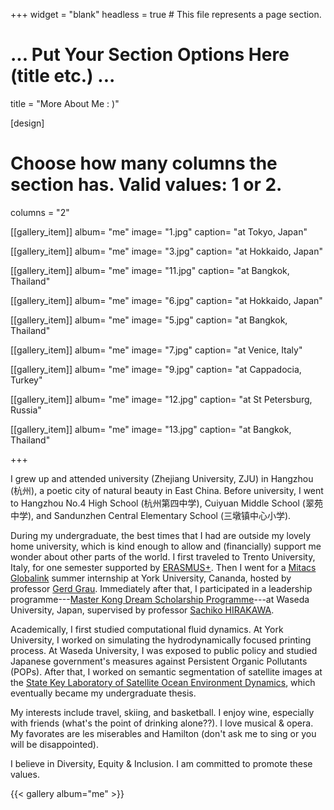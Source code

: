 +++
widget = "blank"
headless = true  # This file represents a page section.

# ... Put Your Section Options Here (title etc.) ...

title = "More About Me : )"

[design]
  # Choose how many columns the section has. Valid values: 1 or 2.
  columns = "2"

[[gallery_item]]
  album= "me"
  image= "1.jpg"
  caption= "at Tokyo, Japan"

[[gallery_item]]
  album= "me"
  image= "3.jpg"
  caption= "at Hokkaido, Japan"

[[gallery_item]]
  album= "me"
  image= "11.jpg"
  caption= "at Bangkok, Thailand"

[[gallery_item]]
  album= "me"
  image= "6.jpg"
  caption= "at Hokkaido, Japan"

[[gallery_item]]
  album= "me"
  image= "5.jpg"
  caption= "at Bangkok, Thailand"

[[gallery_item]]
  album= "me"
  image= "7.jpg"
  caption= "at Venice, Italy"

[[gallery_item]]
  album= "me"
  image= "9.jpg"
  caption= "at Cappadocia, Turkey"

[[gallery_item]]
  album= "me"
  image= "12.jpg"
  caption= "at St Petersburg, Russia"

[[gallery_item]]
  album= "me"
  image= "13.jpg"
  caption= "at Bangkok, Thailand"

+++

I grew up and attended university (Zhejiang University, ZJU) in Hangzhou (杭州), a poetic city of natural beauty in East China. Before university, I went to Hangzhou No.4 High School (杭州第四中学), Cuiyuan Middle School (翠苑中学), and Sandunzhen Central Elementary School (三墩镇中心小学).

During my undergraduate, the best times that I had are outside my lovely home university, which is kind enough to allow and (financially) support me wonder about other parts of the world. I first traveled to Trento University, Italy, for one semester supported by [ERASMUS+](https://ec.europa.eu/programmes/erasmus-plus/opportunities/individuals/students/studying-abroad_en). Then I went for a [Mitacs Globalink](https://www.mitacs.ca/en/programs/globalink) summer internship at York University, Cananda, hosted by professor [Gerd Grau](http://eecs.lassonde.yorku.ca/faculty/gerd-grau/). Immediately after that, I participated in a leadership programme---[Master Kong Dream Scholarship Programme](https://www.waseda.jp/inst/cie/en/to-waseda/masterkong)---at Waseda University, Japan, supervised by professor [Sachiko HIRAKAWA](https://www.waseda.jp/prj-wiccs/english/member/4346).

Academically, I first studied computational fluid dynamics. At York University, I worked on simulating the hydrodynamically focused printing process. At Waseda University, I was exposed to public policy and studied Japanese government's measures against Persistent Organic Pollutants (POPs). After that, I worked on semantic segmentation of satellite images at the [State Key Laboratory of Satellite Ocean Environment Dynamics](http://www.sio.org.cn/english/redir.php?catalog_id=82193), which eventually became my undergraduate thesis.

My interests include travel, skiing, and basketball. I enjoy wine, especially with friends (what's the point of drinking alone??). I love musical & opera. My favorates are les miserables and Hamilton (don't ask me to sing or you will be disappointed).

I believe in Diversity, Equity & Inclusion. I am committed to promote these values.

{{< gallery album="me" >}}